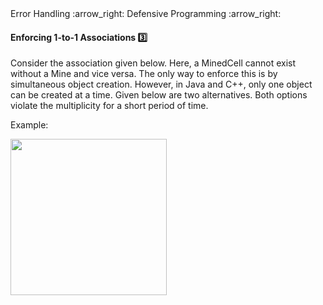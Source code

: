 <link rel="stylesheet" href="{{baseUrl}}/css/textbook.css">

<div class="website-content">

<div id="path">Error Handling :arrow_right: Defensive Programming :arrow_right:</div>

<div id="title">

#### Enforcing 1-to-1 Associations :three:

</div>

<div id="body">

Consider the association given below. Here, a MinedCell cannot exist without a Mine and vice versa. The only way to enforce this is by simultaneous object creation. However, in Java and C++, only one object can be created at a time. Given below are two alternatives. Both options violate the multiplicity for a short period of time.

<tip-box>

Example:

<img src="{{baseUrl}}/errorHandling/defensiveProgramming/1to1Associations/images/minedCell.png" height="250" />
<p/>

</tip-box>

</div>

</div>
